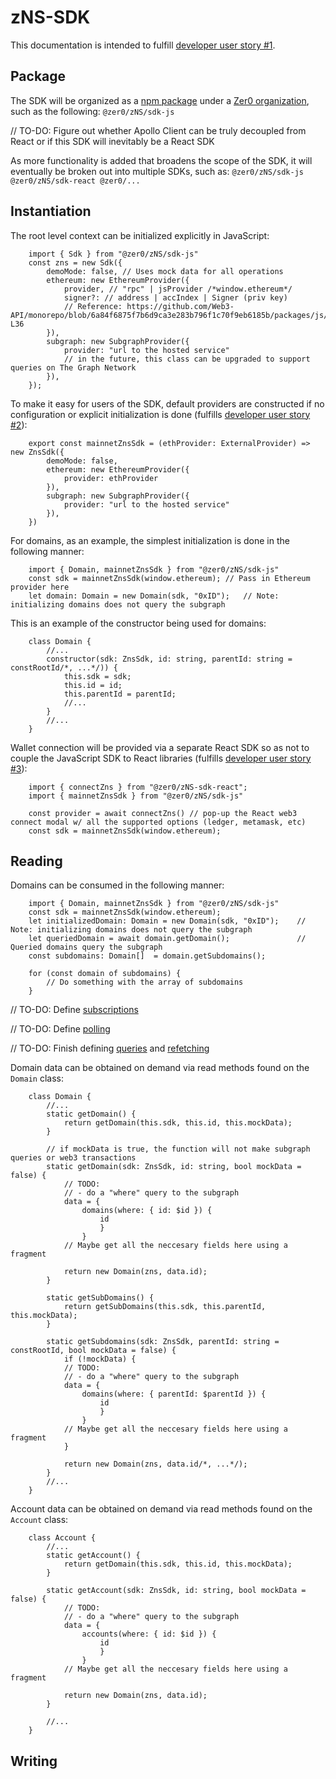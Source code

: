 # zNS-SDK

This documentation is intended to fulfill [developer user story #1](userStories/wilderWorldMvp1.md).

## Package

The SDK will be organized as a [npm package](https://docs.npmjs.com/packages-and-modules) under a [Zer0 organization](https://docs.npmjs.com/creating-an-organization), such as the following:
`
@zer0/zNS/sdk-js
`

// TO-DO: Figure out whether Apollo Client can be truly decoupled from React or if this SDK will inevitably be a React SDK

As more functionality is added that broadens the scope of the SDK, it will eventually be broken out into multiple SDKs, such as:
`
@zer0/zNS/sdk-js
@zer0/zNS/sdk-react
@zer0/...
`

## Instantiation

The root level context can be initialized explicitly in JavaScript: 
```
    import { Sdk } from "@zer0/zNS/sdk-js"
    const zns = new Sdk({
        demoMode: false, // Uses mock data for all operations
        ethereum: new EthereumProvider({
            provider, // "rpc" | jsProvider /*window.ethereum*/
            signer?: // address | accIndex | Signer (priv key)
            // Reference: https://github.com/Web3-API/monorepo/blob/6a84f6875f7b6d9ca3e283b796f1c70f9eb6185b/packages/js/plugins/ethereum/src/index.ts#L20-L36
        }),
        subgraph: new SubgraphProvider({
            provider: "url to the hosted service"
            // in the future, this class can be upgraded to support queries on The Graph Network
        }),
    });
```

To make it easy for users of the SDK, default providers are constructed if no configuration or explicit initialization is done (fulfills [developer user story #2](userStories/wilderWorldMvp1.md)):
```
    export const mainnetZnsSdk = (ethProvider: ExternalProvider) => new ZnsSdk({
        demoMode: false,
        ethereum: new EthereumProvider({
            provider: ethProvider
        }),
        subgraph: new SubgraphProvider({
            provider: "url to the hosted service"
        }),
    })
```

For domains, as an example, the simplest initialization is done in the following manner: 
```
    import { Domain, mainnetZnsSdk } from "@zer0/zNS/sdk-js"
    const sdk = mainnetZnsSdk(window.ethereum); // Pass in Ethereum provider here
    let domain: Domain = new Domain(sdk, "0xID");   // Note: initializing domains does not query the subgraph
```

This is an example of the constructor being used for domains: 
```
    class Domain {
        //...
        constructor(sdk: ZnsSdk, id: string, parentId: string = constRootId/*, ...*/)) {
            this.sdk = sdk;
            this.id = id;
            this.parentId = parentId;
            //...
        }
        //...
    }
```

Wallet connection will be provided via a separate React SDK so as not to couple the JavaScript SDK to React libraries (fulfills [developer user story #3](userStories/wilderWorldMvp1.md)):
```
    import { connectZns } from "@zer0/zNS-sdk-react";
    import { mainnetZnsSdk } from "@zer0/zNS/sdk-js"
    
    const provider = await connectZns() // pop-up the React web3 connect modal w/ all the supported options (ledger, metamask, etc)
    const sdk = mainnetZnsSdk(window.ethereum);
```

## Reading
Domains can be consumed in the following manner: 
```
    import { Domain, mainnetZnsSdk } from "@zer0/zNS/sdk-js"
    const sdk = mainnetZnsSdk(window.ethereum);
    let initializedDomain: Domain = new Domain(sdk, "0xID");    // Note: initializing domains does not query the subgraph
    let queriedDomain = await domain.getDomain();               // Queried domains query the subgraph
    const subdomains: Domain[]  = domain.getSubdomains();
    
    for (const domain of subdomains) {
        // Do something with the array of subdomains
    }
```

// TO-DO: Define [subscriptions](https://www.apollographql.com/docs/react/data/subscriptions/)

// TO-DO: Define [polling](https://www.apollographql.com/docs/react/data/queries/#polling)

// TO-DO: Finish defining [queries](https://www.apollographql.com/docs/react/data/queries/) and [refetching](https://www.apollographql.com/docs/react/data/queries/#refetching)

Domain data can be obtained on demand via read methods found on the `Domain` class:
```
    class Domain {
        //...        
        static getDomain() {
            return getDomain(this.sdk, this.id, this.mockData);
        }

        // if mockData is true, the function will not make subgraph queries or web3 transactions
        static getDomain(sdk: ZnsSdk, id: string, bool mockData = false) {
            // TODO:
            // - do a "where" query to the subgraph
            data = {
                domains(where: { id: $id }) {
                    id
                    }
                }
            // Maybe get all the neccesary fields here using a fragment
    
            return new Domain(zns, data.id);
        }

        static getSubDomains() {
            return getSubDomains(this.sdk, this.parentId, this.mockData);
        }

        static getSubdomains(sdk: ZnsSdk, parentId: string = constRootId, bool mockData = false) {
            if (!mockData) {
            // TODO:
            // - do a "where" query to the subgraph
            data = {
                domains(where: { parentId: $parentId }) {
                    id
                    }
                }
            // Maybe get all the neccesary fields here using a fragment
            }
    
            return new Domain(zns, data.id/*, ...*/);
        }
        //...        
    }
``` 

Account data can be obtained on demand via read methods found on the `Account` class:
```
    class Account {
        //...        
        static getAccount() {
            return getDomain(this.sdk, this.id, this.mockData);
        }

        static getAccount(sdk: ZnsSdk, id: string, bool mockData = false) {
            // TODO:
            // - do a "where" query to the subgraph
            data = {
                accounts(where: { id: $id }) {
                    id
                    }
                }
            // Maybe get all the neccesary fields here using a fragment
    
            return new Domain(zns, data.id);
        }

        //...        
    }
```


## Writing